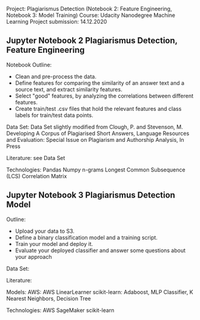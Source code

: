 Project: Plagiarismus Detection (Notebook 2: Feature Engineering, Notebook 3: Model Training)
Course: Udacity Nanodegree Machine Learning
Project submission: 14.12.2020

## Jupyter Notebook 2 Plagiarismus Detection, Feature Engineering
Notebook Outline:
- Clean and pre-process the data.
- Define features for comparing the similarity of an answer text and a source text, and extract similarity features.
- Select "good" features, by analyzing the correlations between different features.
- Create train/test .csv files that hold the relevant features and class labels for train/test data points.

Data Set: Data Set slightly modified from Clough, P. and Stevenson, M. Developing A Corpus of Plagiarised Short Answers, Language Resources and Evaluation: Special Issue on Plagiarism and Authorship Analysis, In Press

Literature: see Data Set

Technologies:
Pandas
Numpy
n-grams
Longest Common Subsequence (LCS)
Correlation Matrix


## Jupyter Notebook 3 Plagiarismus Detection Model
Outline:
- Upload your data to S3.
- Define a binary classification model and a training script.
- Train your model and deploy it.
- Evaluate your deployed classifier and answer some questions about your approach

Data Set:

Literature:

Models:
AWS: AWS LinearLearner
scikit-learn: Adaboost, MLP Classifier, K Nearest Neighbors, Decision Tree

Technologies:
AWS SageMaker
scikit-learn



